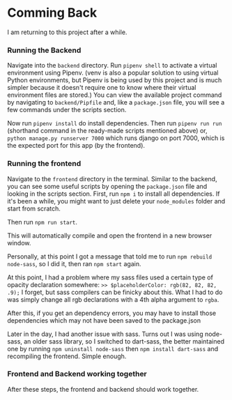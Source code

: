 # Comming Back
I am returning to this project after a while.

### Running the Backend
Navigate into the `backend` directory.
Run `pipenv shell` to activate a virtual environment using Pipenv.
(venv is also a popular solution to using virtual Python environments, but Pipenv is being used by this project and is much simpler because it doesn't require one to know where their virtual environment files are stored.)
You can view the available project command by navigating to `backend/Pipfile` and, like a `package.json` file, you will see a few commands under the scripts section.

Now run `pipenv install` do install dependencies.
Then run `pipenv run run` (shorthand command in the ready-made scripts mentioned above) or, `python manage.py runserver 7000` which runs django on port 7000, which is the expected port for this app (by the frontend).

### Running the frontend
Navigate to the `frontend` directory in the terminal. Similar to the backend, you can see some useful scripts by opening the `package.json` file and looking in the scripts section.
First, run `npm i` to install all dependencies. If it's been a while, you might want to just delete your `node_modules` folder and start from scratch.

Then run `npm run start`.

This will automatically compile and open the frontend in a new browser window.

Personally, at this point I got a message that told me to run `npm rebuild node-sass`, so I did it, then ran `npm start` again.

At this point, I had a problem where my sass files used a certain type of opacity declaration somewhere:
`>> $placeholderColor: rgb(82, 82, 82, .9);`
I forget, but sass compilers can be finicky about this. What I had to do was simply change all rgb declarations with a 4th alpha argument to `rgba`.

After this, if you get an dependency errors, you may have to install those dependencies which may not have been saved to the package.json

Later in the day, I had another issue with sass. Turns out I was using node-sass, an older sass library, so I switched to dart-sass, the better maintained one by running `npm uninstall node-sass` then `npm install dart-sass` and recompiling the frontend. Simple enough.


### Frontend and Backend working together
After these steps, the frontend and backend should work together.

